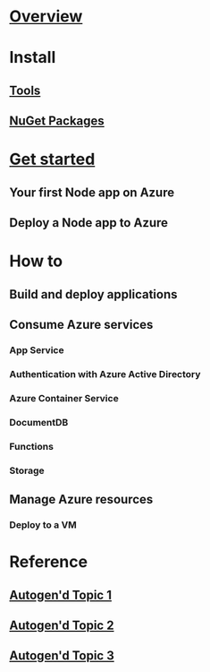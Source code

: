 # [Overview](index.md)

# Install
## [Tools](tools.md)
## [NuGet Packages](packages.md)

# [Get started](get-started.md)
## Your first Node app on Azure
## Deploy a Node app to Azure

# How to
## Build and deploy applications

## Consume Azure services

### App Service
### Authentication with Azure Active Directory
### Azure Container Service
### DocumentDB
### Functions
### Storage

## Manage Azure resources
### Deploy to a VM
 
# Reference
## [Autogen'd Topic 1](#)
## [Autogen'd Topic 2](#)
## [Autogen'd Topic 3](#)
